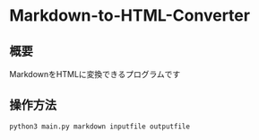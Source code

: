 # Markdown-to-HTML-Converter

## 概要

MarkdownをHTMLに変換できるプログラムです

## 操作方法

```python3 main.py markdown inputfile outputfile```
